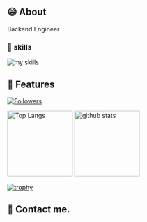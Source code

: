 ## 😄 About
Backend Engineer

### 🌱 skills
<img alt="my skills" src="https://skillicons.dev/icons?theme=light&perline=8&i=ts,js,nodejs,react,dart,flutter,ruby,rails,python,golang,rust,solidity,docker,redis,postgres,mysql,firebase,vercel,netlify,gcp,github,githubactions,vscode,figma" />


## 🔭 Features
[![Followers](https://badgen.org/img/zenn/muro/followers?style=flat)](https://zenn.dev/muro) 
<!--[![My Twitter Followers](https://badgen.net/twitter/follow/name)](https://twitter.com/name)-->

<p align="left"> 
  <img alt="Top Langs" height="150px" src="https://github-readme-stats.vercel.app/api/top-langs/?username=yukiyamamuro&layout=compact&show_icons=true" />
  <img alt="github stats" height="150px" src="https://github-readme-stats.vercel.app/api?username=yukiyamamuro" />
</p>

[![trophy](https://github-profile-trophy.vercel.app/?username=yukiyamamuro)](https://github.com/yukiyamamuro/github-profile-trophy)

## 📨 Contact me.

<!--
**yukiyamamuro/yukiyamamuro** is a ✨ _special_ ✨ repository because its `README.md` (this file) appears on your GitHub profile.

Here are some ideas to get you started:

- 🔭 I’m currently working on ...
- 🌱 I’m currently learning ...
- 👯 I’m looking to collaborate on ...
- 🤔 I’m looking for help with ...
- 💬 Ask me about ...
- 📫 How to reach me: ...
- 😄 Pronouns: ...
- ⚡ Fun fact: ...
-->
